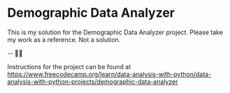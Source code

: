 # Demographic Data Analyzer

This is my solution for the Demographic Data Analyzer project. Please take my work as a reference. Not a solution.

 -- 🫶🏻 

Instructions for the project can be found at https://www.freecodecamp.org/learn/data-analysis-with-python/data-analysis-with-python-projects/demographic-data-analyzer
